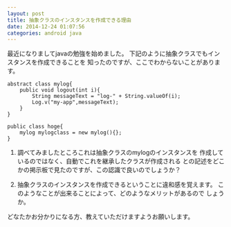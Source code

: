 ```yaml
---
layout: post
title: 抽象クラスのインスタンスを作成できる理由
date: 2014-12-24 01:07:56
categories: android java
---
```

<!-- {% raw %} -->
<p>最近になりましてjavaの勉強を始めました。
下記のように抽象クラスでもインスタンスを作成できることを
知ったのですが、ここでわからないことがあります。</p>

<pre><code>abstract class mylog{
    public void logout(int i){
        String messageText = "log-" + String.valueOf(i);
        Log.v("my-app",messageText);
    }
}

public class hoge{
    mylog mylogclass = new mylog(){};
}
</code></pre>

<ol>
<li><p>調べてみましたところこれは抽象クラスのmylogのインスタンスを
作成しているのではなく、自動でこれを継承したクラスが作成される
との記述をどこかの掲示板で見たのですが、この認識で良いのでしょうか？</p></li>
<li><p>抽象クラスのインスタンスを作成できるということに違和感を覚えます。
このようなことが出来ることによって、どのようなメリットがあるので
しょうか。</p></li>
</ol>

<p>どなたかお分かりになる方、教えていただけますようお願いします。</p>
<!-- {% endraw %} -->
